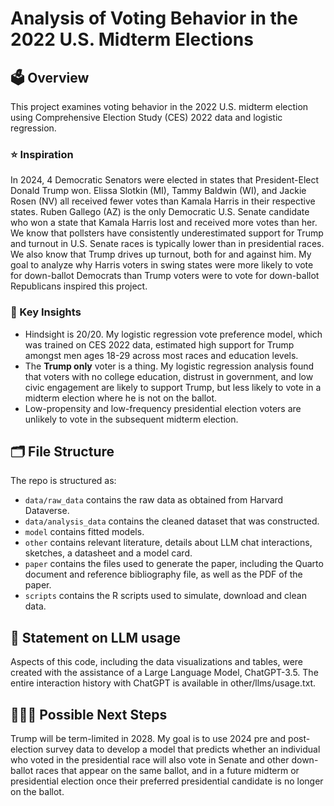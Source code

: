 # Analysis of Voting Behavior in the 2022 U.S. Midterm Elections

## 🗳️ Overview
This project examines voting behavior in the 2022 U.S. midterm election using Comprehensive Election Study (CES) 2022 data and logistic regression.

### ⭐️ Inspiration
In 2024, 4 Democratic Senators were elected in states that President-Elect Donald Trump won. Elissa Slotkin (MI), Tammy Baldwin (WI), and Jackie Rosen (NV) all received fewer votes than Kamala Harris in their respective states. Ruben Gallego (AZ) is the only Democratic U.S. Senate candidate who won a state that Kamala Harris lost and received more votes than her. We know that pollsters have consistently underestimated support for Trump and turnout in U.S. Senate races is typically lower than in presidential races. We also know that Trump drives up turnout, both for and against him. My goal to analyze why Harris voters in swing states were more likely to vote for down-ballot Democrats than Trump voters were to vote for down-ballot Republicans inspired this project. 

### 👀 Key Insights
- Hindsight is 20/20. My logistic regression vote preference model, which was trained on CES 2022 data, estimated high support for Trump amongst men ages 18-29 across most races and education levels.
- The **Trump only** voter is a thing. My logistic regression analysis found that voters with no college education, distrust in government, and low civic engagement are likely to support Trump, but less likely to vote in a midterm election where he is not on the ballot.
- Low-propensity and low-frequency presidential election voters are unlikely to vote in the subsequent midterm election. 

## 🗂️ File Structure

The repo is structured as:

-   `data/raw_data` contains the raw data as obtained from Harvard Dataverse.
-   `data/analysis_data` contains the cleaned dataset that was constructed.
-   `model` contains fitted models. 
-   `other` contains relevant literature, details about LLM chat interactions, sketches, a datasheet and a model card.
-   `paper` contains the files used to generate the paper, including the Quarto document and reference bibliography file, as well as the PDF of the paper. 
-   `scripts` contains the R scripts used to simulate, download and clean data.


## 🤖 Statement on LLM usage
Aspects of this code, including the data visualizations and tables, were created with the assistance of a Large Language Model, ChatGPT-3.5. The entire interaction history with ChatGPT is available in other/llms/usage.txt.

## 👩🏻‍💻 Possible Next Steps
Trump will be term-limited in 2028. My goal is to use 2024 pre and post-election survey data to develop a model that predicts whether an individual who voted in the presidential race will also vote in Senate and other down-ballot races that appear on the same ballot, and in a future midterm or presidential election once their preferred presidential candidate is no longer on the ballot.
